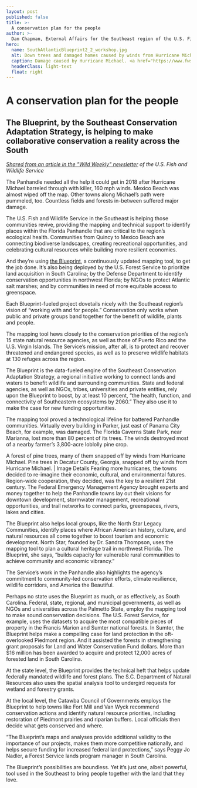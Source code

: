 ```yaml
---
layout: post
published: false
title: >-
  A conservation plan for the people
author: >-
  Dan Chapman, External Affairs for the Southeast region of the U.S. Fish and Wildlife Service
hero:
  name: SouthAtlanticBlueprint2_2_workshop.jpg
  alt: Down trees and damaged homes caused by winds from Hurricane Michael.
  caption: Damage caused by Hurricane Michael. <a href="https://www.fws.gov/media/damage-caused-hurricane-michael">Image details</a>.
  headerClass: light-text
  float: right
---
```

<h1>A conservation plan for the people</h1>
<h2>The Blueprint, by the Southeast Conservation Adaptation Strategy, is helping to make collaborative conservation a reality across the South</h2>

<i>[Shared from an article in the "Wild Weekly" newsletter](https://www.fws.gov/story/2022-03/conservation-plan-people) of the U.S. Fish and Wildlife Service</a></i>

The Panhandle needed all the help it could get in 2018 after Hurricane Michael barreled through with killer, 160 mph winds. Mexico Beach was almost wiped off the map. Other towns along Michael’s path were pummeled, too. Countless fields and forests in-between suffered major damage.<!--more-->

The U.S. Fish and Wildlife Service in the Southeast is helping those communities revive, providing the mapping and technical support to identify places within the Florida Panhandle that are critical to the region’s ecological health. Communities from Quincy to Mexico Beach are connecting biodiverse landscapes, creating recreational opportunities, and celebrating cultural resources while building more resilient economies.

And they’re using [the Blueprint](https://secassoutheast.org/blueprint), a continuously updated mapping tool, to get the job done. It’s also being deployed by the U.S. Forest Service to prioritize land acquisition in South Carolina; by the Defense Department to identify conservation opportunities in northwest Florida; by NGOs to protect Atlantic salt marshes; and by communities in need of more equitable access to greenspace.

Each Blueprint-fueled project dovetails nicely with the Southeast region’s vision of “working with and for people.” Conservation only works when public and private groups band together for the benefit of wildlife, plants and people.

The mapping tool hews closely to the conservation priorities of the region’s 15 state natural resource agencies, as well as those of Puerto Rico and the U.S. Virgin Islands. The Service’s mission, after all, is to protect and recover threatened and endangered species, as well as to preserve wildlife habitats at 130 refuges across the region.

The Blueprint is the data-fueled engine of the Southeast Conservation Adaptation Strategy, a regional initiative working to connect lands and waters to benefit wildlife and surrounding communities. State and federal agencies, as well as NGOs, tribes, universities and private entities, rely upon the Blueprint to boost, by at least 10 percent, “the health, function, and connectivity of Southeastern ecosystems by 2060.” They also use it to make the case for new funding opportunities.

The mapping tool proved a technological lifeline for battered Panhandle communities. Virtually every building in Parker, just east of Panama City Beach, for example, was damaged. The Florida Caverns State Park, near Marianna, lost more than 80 percent of its trees. The winds destroyed most of a nearby farmer’s 3,800-acre loblolly pine crop.

A forest of pine trees, many of them snapped off by winds from Hurricane Michael.
Pine trees in Decatur County, Georgia, snapped off by winds from Hurricane Michael. | Image Details
Fearing more hurricanes, the towns decided to re-imagine their economic, cultural, and environmental futures. Region-wide cooperation, they decided, was the key to a resilient 21st century. The Federal Emergency Management Agency brought experts and money together to help the Panhandle towns lay out their visions for downtown development, stormwater management, recreational opportunities, and trail networks to connect parks, greenspaces, rivers, lakes and cities.

The Blueprint also helps local groups, like the North Star Legacy Communities, identify places where African American history, culture, and natural resources all come together to boost tourism and economic development. North Star, founded by Dr. Sandra Thompson, uses the mapping tool to plan a cultural heritage trail in northwest Florida. The Blueprint, she says, “builds capacity for vulnerable rural communities to achieve community and economic vibrancy.”

The Service’s work in the Panhandle also highlights the agency’s commitment to community-led conservation efforts, climate resilience, wildlife corridors, and America the Beautiful.

Perhaps no state uses the Blueprint as much, or as effectively, as South Carolina. Federal, state, regional, and municipal governments, as well as NGOs and universities across the Palmetto State, employ the mapping tool to make sound conservation decisions. The U.S. Forest Service, for example, uses the datasets to acquire the most compatible pieces of property in the Francis Marion and Sumter national forests. In Sumter, the Blueprint helps make a compelling case for land protection in the oft-overlooked Piedmont region. And it assisted the forests in strengthening grant proposals for Land and Water Conservation Fund dollars. More than $16 million has been awarded to acquire and protect 12,000 acres of forested land in South Carolina.

At the state level, the Blueprint provides the technical heft that helps update federally mandated wildlife and forest plans. The S.C. Department of Natural Resources also uses the spatial analysis tool to undergird requests for wetland and forestry grants.

At the local level, the Catawba Council of Governments employs the Blueprint to help towns like Fort Mill and Van Wyck recommend conservation actions and identify natural resource priorities, including restoration of Piedmont prairies and riparian buffers. Local officials then decide what gets conserved and where.

“The Blueprint’s maps and analyses provide additional validity to the importance of our projects, makes them more competitive nationally, and helps secure funding for increased federal land protections,” says Peggy Jo Nadler, a Forest Service lands program manager in South Carolina.

The Blueprint’s possibilities are boundless. Yet it’s just one, albeit powerful, tool used in the Southeast to bring people together with the land that they love.
